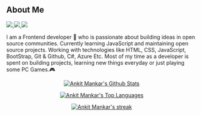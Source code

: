 <!--
**ankitmankar0/ankitmankar0** is a ✨ _special_ ✨ repository because its `README.md` (this file) appears on your GitHub profile.

Here are some ideas to get you started:

- 🔭 I’m currently working on ...
- 🌱 I’m currently learning ...
- 👯 I’m looking to collaborate on ...
- 🤔 I’m looking for help with ...
- 💬 Ask me about ...
- 📫 How to reach me: ...
- 😄 Pronouns: ...
- ⚡ Fun fact: ...
-->
## About Me

<p align="left">
  <a href="http://twitter.com/ankitmankar17">
    <img src="https://img.shields.io/twitter/follow/evavic44?label=Twitter&logo=twitter&style=for-the-badge" />
  </a>
  <a href="https://www.linkedin.com/in/ankit-mankar">
    <img src="https://img.shields.io/badge/LinkedIn-0077B5?style=for-the-badge&logo=linkedin&logoColor=white">
  </a>
  <a href="https://www.instagram.com/ankit.mankar"> 
    <img src="https://img.shields.io/badge/Instagram-ffffff?style=for-the-badge&logo=Instagram&logoColor=black">
  </a>
</p>

I am a Frontend developer 🧩 who is passionate about building ideas in open source communities. Currently learning JavaScript and maintaining open source projects. Working with technologies like HTML, CSS, JavaScript, BootStrap, Git & Github, C#, Azure Etc.
Most of my time as a developer is spent on building projects, learning new things everyday or just playing some PC Games.🎮
<br/>
<p align="center">
 <a href="https://github.com/ankitmankar0/github-readme-stats"><img alt="Ankit Mankar's Github Stats" src="https://github-readme-stats.vercel.app/api?username=ankitmankar0&&show_icons=true&title_color=ffffff&icon_color=bb2acf&text_color=ffffff&bg_color=060A0CD0" /></a>
 <p align="center">
  <a href="https://github.com/ankitmankar0/github-readme-stats"><img alt="Ankit Mankar's Top Languages" src="https://github-readme-stats.vercel.app/api/top-langs/?username=ankitmankar0&langs_count=8&count_private=true&layout=compact&theme=black-ice&hide_border=true&stroke=0000&bg_color=060A0CD0" /></a>
 

<p align="center">
    <a href="https://github.com/ankitmankar0/github-readme-streak-stats">
        <img title="🔥 Get streak stats for your profile at git.io/streak-stats" alt="Ankit Mankar's streak" src="https://github-readme-streak-stats.herokuapp.com/?user=ankitmankar0&theme=black-ice&hide_border=true&stroke=0000&background=060A0CD0"/>
    </a>
</p>
